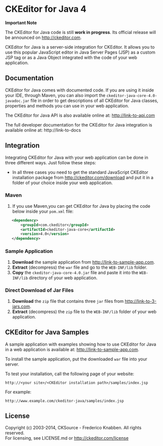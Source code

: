 CKEditor for Java 4
===================

**Important Note**

The CKEditor for Java code is still **work in progress**. Its official release will be announced on http://ckeditor.com. 

CKEditor for Java is a server-side integration for CKEditor. It allows you to use this popular JavaScript editor 
in Java Server Pages (JSP) as a custom JSP tag or as a Java Object integrated with the code of your web application.

## Documentation

CKEditor for Java comes with documented code. If you are using it inside your IDE, through Maven, you can also 
import the `ckeditor-java-core-4.0-javadoc.jar` file in order to get descriptions of all 
CKEditor for Java classes, properties and methods you can use in your web application. 

The CKEditor for Java API is also available online at: http://link-to-api.com

The full developer documentation for the CKEditor for Java integration is available online at: http://link-to-docs

## Integration

Integrating CKEditor for Java with your web application can be done in three different ways. Just follow these steps:

 * In all three cases you need to get the standard JavaScript CKEditor installation package from http://ckeditor.com/download
 	and put it in a folder of your choice inside your web application. 
 
### Maven
 
 1. If you use Maven,you can get CKEditor for Java by placing the code below inside your `pom.xml` file:
 
 ```xml
 	<dependency>
		<groupId>com.ckeditor</groupId>
		<artifactId>ckeditor-java-core</artifactId>
		<version>4.0</version>		
	</dependency> 
 ```
 
### Sample Application
 
  1. **Download** the sample application from http://link-to-sample-app.com.
  2. **Extract** (decompress) the `war` file and go to the `WEB-INF/lib` folder.
  3. **Copy** the `ckeditor-java-core-4.0.jar` file and paste it into the `WEB-INF/lib`
 	 directory of your web application.
 	 
### Direct Download of Jar Files

  1. **Download** the `zip` file that contains three `jar` files from http://link-to-3-jars.com.  
  2. **Extract** (decompress) the `zip` file to the `WEB-INF/lib` folder
  	of your web application.

## CKEditor for Java Samples

A sample application with examples showing how to use CKEditor for Java in a web 
application is available at: http://link-to-sample-app.com.

To install the sample application, put the downloaded `war` file into your server.

To test your installation, call the following page of your website:

	http://<your site>/<CKEditor installation path>/samples/index.jsp

For example:

	http://www.example.com/ckeditor-java/samples/index.jsp

## License

Copyright (c) 2003-2014, CKSource - Frederico Knabben. All rights reserved.  
For licensing, see LICENSE.md or http://ckeditor.com/license
